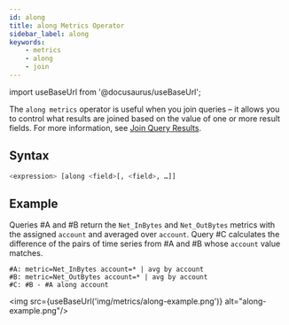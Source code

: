 ```yaml
---
id: along
title: along Metrics Operator
sidebar_label: along
keywords:
    - metrics
    - along
    - join
---
```


import useBaseUrl from '@docusaurus/useBaseUrl';

The `along metrics` operator is useful when you join queries – it allows you to control what results are joined based on the value of one or more result fields. For more information, see [Join Query Results](docs/metrics/introduction/joins.md).

## Syntax

```sql
<expression> [along <field>[, <field>, …]]
```

## Example
Queries #A and #B return the `Net_InBytes` and `Net_OutBytes` metrics with the assigned `account` and averaged over `account`. Query #C calculates the difference of the pairs of time series from #A and #B whose `account` value matches.

```
#A: metric=Net_InBytes account=* | avg by account
#B: metric=Net_OutBytes account=* | avg by account
#C: #B - #A along account
```
<img src={useBaseUrl('img/metrics/along-example.png')} alt="along-example.png"/>
